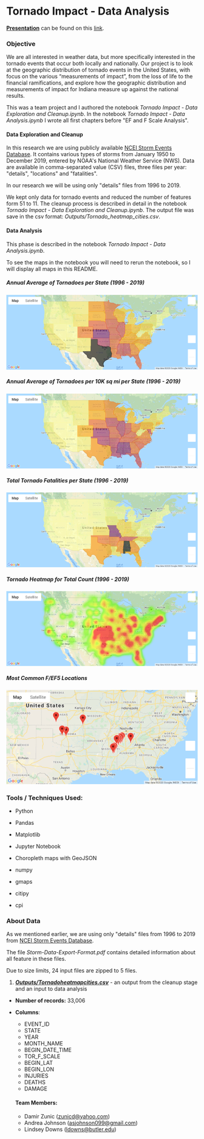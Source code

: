 # Tornado Impact - Data Analysis

<u>**Presentation**</u> can be found on this [link](https://docs.google.com/presentation/d/e/2PACX-1vTnWsqrjajn_hchmFDDNfVXW6Oju_Vb7o7Ns5vPGbt1g4PH9L3FqS46hh5lL31y751TYls-jvZIYXH4/pub?start=false&loop=false&delayms=3000).

### Objective

We are all interested in weather data, but more specifically interested in the tornado events that occur both locally and nationally.  Our project is to look at the geographic distribution of tornado events in the United States, with focus on the various “measurements of impact”, from the loss of life to the financial ramifications, and explore how the geographic distribution and measurements of impact for Indiana measure up against the national results.

This was a team project and I authored the notebook  *Tornado Impact - Data Exploration and Cleanup.ipynb*. In the notebook *Tornado Impact - Data Analysis.ipynb* I wrote all first chapters before "EF and F Scale Analysis".

#### Data Exploration and Cleanup

In this research we are using publicly available [NCEI Storm Events Database](https://www.ncdc.noaa.gov/stormevents/ftp.jsp). It contains various types of storms from January 1950 to December 2019, entered by NOAA's National Weather Service (NWS). Data are available in comma-separated value (CSV) files, three files per year: "details", "locations" and "fatalities".

In our research we will be using only "details" files from 1996 to 2019.

We kept only data for tornado events and reduced the number of features form 51 to 11. The cleanup process is described in detail in the notebook *Tornado Impact - Data Exploration and Cleanup.ipynb*. The output file was save in the csv format: *Outputs/Tornado_heatmap_cities.csv*.



#### Data Analysis

This phase is described in the notebook *Tornado Impact - Data Analysis.ipynb*.

To see the maps in the notebook you will need to rerun the notebook, so I will display all maps in this README.



##### Annual Average of Tornadoes per State (1996 - 2019)

![](Images/Avg_Annual_Tornadoes_per_State.png)



##### Annual Average of Tornadoes per 10K sq mi per State (1996 - 2019)

![](Images/Avg_Annual_Tornadeos_per_10K_sq_mi.png)



##### Total Tornado Fatalities per State (1996 - 2019)

![](Images/Total_Tornado_Fatalities_per_State.png)



##### Tornado Heatmap for Total Count (1996 - 2019)

![](Images/Tornadoes_Heatmap.png)



##### Most Common F/EF5 Locations

![](Images/F5_and_EF5_Locations.png)



### Tools / Techniques Used:

- Python

- Pandas

- Matplotlib

- Jupyter Notebook

- Choropleth maps with GeoJSON

- numpy

- gmaps

- citipy

- cpi

  

### About Data

As we mentioned earlier, we are using only "details" files from 1996 to 2019 from [NCEI Storm Events Database](https://www.ncdc.noaa.gov/stormevents/ftp.jsp). 

The file *Storm-Data-Export-Format.pdf* contains detailed information about all feature in these files.

Due to size limits, 24 input files are zipped to 5 files.

1. ***<u>Outputs/Tornadoheatmapcities.csv</u>*** - an output from the cleanup stage and an input to data analysis

- **Number of records:**      33,006

- **Columns**:

  - EVENT_ID
  - STATE
  - YEAR
  - MONTH_NAME
  - BEGIN_DATE_TIME
  - TOR_F_SCALE
  - BEGIN_LAT
  - BEGIN_LON
  - INJURIES
  - DEATHS
  - DAMAGE

  
  
  #### Team Members:
  
  - Damir Zunic ([zunicd@yahoo.com](mailto:zunicd@yahoo.com))
  - Andrea Johnson ([asjohnson099@gmail.com](mailto:asjohnson099@gmail.com))
  - Lindsey Downs (ldowns@butler.edu)

